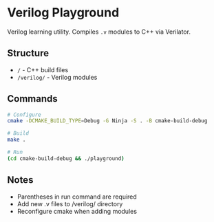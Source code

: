 # Verilog Playground

Verilog learning utility. Compiles `.v` modules to C++ via Verilator.

## Structure
- `/` - C++ build files
- `/verilog/` - Verilog modules

## Commands
```bash
# Configure
cmake -DCMAKE_BUILD_TYPE=Debug -G Ninja -S . -B cmake-build-debug

# Build
make .

# Run
(cd cmake-build-debug && ./playground)
```

## Notes
- Parentheses in run command are required
- Add new .v files to /verilog/ directory
- Reconfigure cmake when adding modules